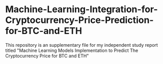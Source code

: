 # Machine-Learning-Integration-for-Cryptocurrency-Price-Prediction-for-BTC-and-ETH
This repository is an supplementary file for my independent study report titled "Machine Learning Models Implementation to Predict The Cryptocurrency Price for BTC and ETH"
